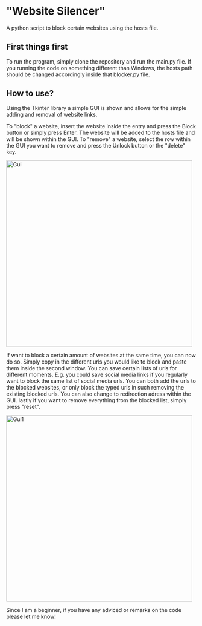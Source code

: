 # "Website Silencer"

A python script to block certain websites using the hosts file. 

## First things first
To run the program, simply clone the repository and run the main.py file.
If you running the code on something different than Windows, the hosts path should be changed accordingly inside that blocker.py file. 

## How to use?
Using the Tkinter library a simple GUI is shown and allows for the simple adding and removal of website links. 

To "block" a website, insert the website inside the entry and press the Block button or simply press Enter. The website will be added to the hosts file and will be shown within the GUI. To "remove" a website, select the row within the GUI you want to remove and press the Unlock button or the "delete" key. 

<img width="493" alt="Gui" src="https://user-images.githubusercontent.com/58997886/210121817-b7aa1440-7cc5-48b1-a6ba-39c208537f23.PNG">

If want to block a certain amount of websites at the same time, you can now do so. Simply copy in the different urls you would like to block and paste them inside the second window. You can save certain lists of urls for different moments. E.g. you could save social media links if you regularly want to block the same list of social media urls. 
You can both add the urls to the blocked websites, or only block the typed urls in such removing the existing blocked urls. You can also change to redirection adress within the GUI. 
lastly if you want to remove everything from the blocked list, simply press "reset". 

<img width="493" alt="Gui1" src="https://user-images.githubusercontent.com/58997886/210619254-852133e8-f4ed-4bc4-a0aa-922dafade152.png">

Since I am a beginner, if you have any adviced or remarks on the code please let me know!
